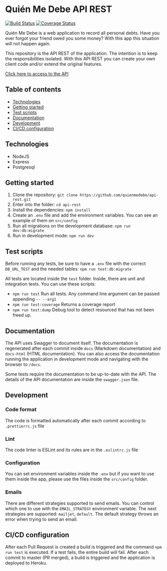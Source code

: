 # Quién Me Debe API REST

[![Build Status](https://travis-ci.com/quienmedebe/api-rest.svg?branch=master)](https://travis-ci.com/quienmedebe/api-rest)
[![Coverage Status](https://coveralls.io/repos/github/quienmedebe/api-rest/badge.svg?branch=master)](https://coveralls.io/github/quienmedebe/api-rest?branch=master)

Quién Me Debe is a web application to record all personal debts. Have you ever forgot your friend owed you some money? With this app this situation will not happen again.

This repository is the API REST of the application. The intention is to keep the responsibilities isolated. With this API REST you can create your own client code and/or extend the original features.

[Click here to access to the API](https://quienmedebe.herokuapp.com/)

## Table of contents

- [Technologies](#technologies)
- [Getting started](#getting-started)
- [Test scripts](#test-scripts)
- [Documentation](#documentation)
- [Development](#development)
- [CI/CD configuration](#cicd-configuration)

## Technologies

- NodeJS
- Express
- Postgresql

## Getting started

1. Clone the repository: `git clone https://github.com/quienmedebe/api-rest.git`
2. Enter into the folder: `cd api-rest`
3. Install the dependencies: `npm install`
4. Create an `.env` file and add the environment variables. You can see an example of them on `src/config`
5. Run all migrations on the development database: `npm run dev:db:migrate`
6. Run in development mode: `npm run dev`

## Test scripts
Before running any tests, be sure to have a `.env` file with the correct `DB_URL_TEST` and the needed tables: `npm run test:db:migrate`

All tests are located inside the `test` folder. Inside, there are unit and integration tests. You can use these scripts:
- `npm run test` Run all tests. Any command line argument can be passed appending `-- --arg1`
- `npm run test:coverage` Returns a coverage report
- `npm run test:dump` Debug tool to detect resourced that has not been freed up.

## Documentation
The API uses Swagger to document itself. The documentation is regenerated after each commit inside `docs` (Markdown documentation) and `docs-html` (HTML documentation). You can also access the documentation running the application in development mode and navigating with the browser to `/docs`.

Some tests require the documentation to be up-to-date with the API. The details of the API documentation are inside the `swagger.json` file.

## Development

### Code format
The code is formatted automatically after each commit according to `.prettierrc.js` file

### Lint
The code linter is ESLint and its rules are in the `.eslintrc.js` file

### Configuration
You can set environment variables inside the `.env` but if you want to use them inside the app, please use the files inside the `src/config` folder.

### Emails
There are different strategies supported to send emails. You can control which one to use with the `EMAIL_STRATEGY` environment variable. The next strategies are supported: `mailjet`, `default`. The default strategy throws an error when trying to send an email.

## CI\/CD configuration
After each Pull Request is created a build is triggered and the command `npm run test` is executed. If a test fails, the entire build will fail.
After each commit to master (PR merged), a build is triggered and the application is deployed to Heroku.